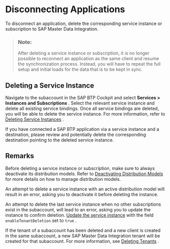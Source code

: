 <!-- loiod09d7b9a840147bda023f078e6db9d80 -->

# Disconnecting Applications

To disconnect an application, delete the corresponding service instance or subscription to SAP Master Data Integration.

> ### Note:  
> After deleting a service instance or subscription, it is no longer possible to reconnect an application as the same client and resume the synchronization process. Instead, you will have to repeat the full setup and initial loads for the data that is to be kept in sync.



<a name="loiod09d7b9a840147bda023f078e6db9d80__deleting-a-service-instance"/>

## Deleting a Service Instance

Navigate to the subaccount in the SAP BTP Cockpit and select **Services \> Instances and Subscriptions** . Select the relevant service instance and delete all existing service bindings. Once all service bindings are deleted, you will be able to delete the service instance. For more information, refer to [Deleting Service Instances](https://help.sap.com/docs/service-manager/sap-service-manager/deleting-service-instances) .

If you have connected a SAP BTP application via a service instance and a destination, please review and potentially delete the corresponding destination pointing to the deleted service instance.



<a name="loiod09d7b9a840147bda023f078e6db9d80__remarks"/>

## Remarks

Before deleting a service instance or subscription, make sure to always deactivate its distribution models. Refer to [Deactivating Distribution Models](configuring-distribution-models-b033b0a.md) for more details on how to manage distribution models.

An attempt to delete a service instance with an active distribution model will result in an error, asking you to deactivate it before deleting the instance.

An attempt to delete the last service instance when no other subscriptions exist in the subaccount, will lead to an error, asking you to update the instance to confirm deletion. [Update the service instance](https://help.sap.com/docs/SERVICEMANAGEMENT/09cc82baadc542a688176dce601398de/002ae850a32244af85c8405fbcd7d9ab.html) with the field `enableTenantDeletion` set to `true` .

If the tenant of a subaccount has been deleted and a new client is created in the same subaccount, a new SAP Master Data Integration tenant will be created for that subaccount. For more information, see [Deleting Tenants](deleting-tenants-c53da25.md) .


